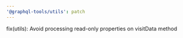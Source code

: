 ```yaml
---
'@graphql-tools/utils': patch
---
```


fix(utils): Avoid processing read-only properties on visitData method
